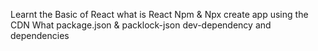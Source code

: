 Learnt the Basic of React
 what is React 
 Npm & Npx 
 create app using the CDN
 What package.json & packlock-json
 dev-dependency and dependencies
